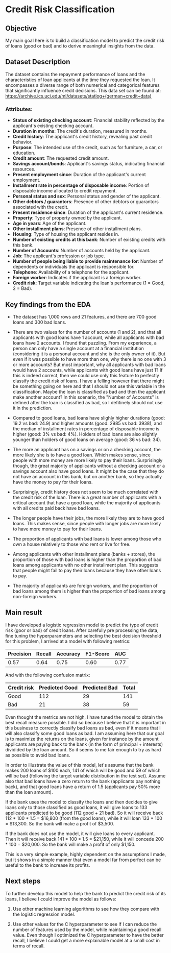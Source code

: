 # Credit Risk Classification

## Objective

My main goal here is to build a classification model to predict the credit risk of loans (good or bad) and to derive meaningful insights from the data. 

## Dataset Description

The dataset contains the repayment performance of loans and the characteristics of loan applicants at the time they requested the loan. It encompasses a diverse range of both numerical and categorical features that significantly influence credit decisions. This data set can be found at: https://archive.ics.uci.edu/ml/datasets/statlog+(german+credit+data)

### Attributes:

- **Status of existing checking account**: Financial stability reflected by the applicant's existing checking account.
- **Duration in months**: The credit's duration, measured in months.
- **Credit history**: The applicant's credit history, revealing past credit behavior.
- **Purpose**: The intended use of the credit, such as for furniture, a car, or education.
- **Credit amount**: The requested credit amount.
- **Savings account/bonds**: Applicant's savings status, indicating financial resources.
- **Present employment since**: Duration of the applicant's current employment.
- **Installment rate in percentage of disposable income**: Portion of disposable income allocated to credit repayment.
- **Personal status and sex**: Personal status and gender of the applicant.
- **Other debtors / guarantors**: Presence of other debtors or guarantors associated with the credit.
- **Present residence since**: Duration of the applicant's current residence.
- **Property**: Type of property owned by the applicant.
- **Age in years**: Age of the applicant.
- **Other installment plans**: Presence of other installment plans.
- **Housing**: Type of housing the applicant resides in.
- **Number of existing credits at this bank**: Number of existing credits with this bank.
- **Number of Accounts**: Number of accounts held by the applicant.
- **Job**: The applicant's profession or job type.
- **Number of people being liable to provide maintenance for**: Number of dependents or individuals the applicant is responsible for.
- **Telephone**: Availability of a telephone for the applicant.
- **Foreign worker**: Indicates if the applicant is a foreign worker.
- **Credit risk**: Target variable indicating the loan's performance (1 = Good, 2 = Bad).

## Key findings from the EDA

- The dataset has 1,000 rows and 21 features, and there are 700 good loans and 300 bad loans. 

- There are two values for the number of accounts (1 and 2), and that all applicants with good loans have 1 account, while all applicants with bad loans have 2 accounts. I found that puzzling. From my experience, a person can only have a single account at a financial institution (considering it is a personal account and she is the only owner of it). But even if it was possible to have more than one, why there is no one with 3 or more accounts? But most important, why all applicants with bad loans would have 2 accounts, while applicants with good loans have just 1? If this is indeed correct, then we could use only this feature to perfectly classify the credit risk of loans. I have a felling however that there might be something going on here and that I should not use this variable in the classification. Maybe the loan is classified as bad and then the applicant make another account? In this scenario, the "Number of Accounts" is defined after the loan is classified as bad, so I defitinely should not use it in the prediction.

- Compared to good loans, bad loans have slighly higher durations (good: 19.2 vs bad: 24.9) and higher amounts (good: 2985 vs bad: 3938), and the median of installment rates in percentage of disposable income is higher (good: 3% vs bad: 4%). Holders of bad loans are also slightly younger than holders of good loans on average (good: 36 vs bad: 34).

- The more an applicant has on a savings or on a checking account, the more likely she is to have a good loan. Which makes sense, since people with more money are more likely to pay their loans. Surprisingly though, the great majority of applicants without a checking account or a savings account also have good loans. It might be the case that they do not have an account in this bank, but on another bank, so they actually have the money to pay for their loans.

- Surprisingly, credit history does not seem to be much correlated with the credit risk of the loan. There is a great number of applicants with a critical account that have a good loan, while the majority of applicants with all credits paid back have bad loans.

- The longer people have their jobs, the more likely they are to have good loans. This makes sense, since people with longer jobs are more likely to have more money to pay for their loans.

- The proportion of applicants with bad loans is lower among those who own a house relatively to those who rent or live for free. 

- Among applicants with other installment plans (banks + stores), the proportion of those with bad loans is higher than the proportion of bad loans among applicants with no other installment plan. This suggests that people might fail to pay their loans because they have other loans to pay.

- The majority of applicants are foreign workers, and the proportion of bad loans among them is higher than the proportion of bad loans among non-foreign workers.

## Main result

I have developed a logistic regression model to predict the type of credit risk (goor or bad) of credit loans. After carefully pre processing the data, fine tuning the hyperparameters and selecting the best decision threshold for this problem, I arrived at a model with following metrics:

| Precision | Recall | Accuracy | F1-Score | AUC |
| --------- | ------ | -------- | -------- | --- |
| 0.57      | 0.64   | 0.75     | 0.60     | 0.77|

And with the following confusion matrix:

| Credit risk | Predicted Good | Predicted Bad | Total |
| ----------- | -------------- | ------------- | ----- |
| Good        | 112            | 29            | 141   |
| Bad         | 21             | 38            | 59    |

Even thought the metrics are not high, I have tuned the model to obtain the best recall measure possible. I did so because I believe that it is important in this business to correctly classify bad loans as bad, even if it means that I will also classify some good loans as bad. I am assuming here that our goal is to maximize the returns on the loans, given for instance by the amount applicants are paying back to the bank (in the form of principal + interests) dividided by the loan amount. So it seems to me fair enough to try as hard as possible to avoid bad loans.

In order to illustrate the value of this model, let's assume that the bank makes 200 loans of $100 each, 141 of which will be good and 59 of which will be bad (following the target variable distribution in the test set). Assume also that bad loans have a zero return to the bank (applicants pay nothing back), and that good loans have a return of 1.5 (applicants pay 50% more than the loan amount). 

If the bank uses the model to classify the loans and then decides to give loans only to those classified as good loans, it will give loans to 133 applicants predicted to be good (112 good + 21 bad). So it will receive back 112 * 100 * 1.5 = $16,800 (from the good loans), while it will loan 133 * 100 = $13,300. So the bank will make a profit of $3,500.

If the bank does not use the model, it will give loans to every applicant. Then it will receive back 141 * 100 * 1.5 = $21,150, while it will concede 200 * 100 = $20,000. So the bank will make a profit of only $1,150.

This is a very simple example, highly dependent on the assumptions I made, but it shows in a simple manner that even a model far from perfect can be useful to the bank to increase its profits. 

## Next steps

To further develop this model to help the bank to predict the credit risk of its loans, I believe I could improve the model as follows:

1. Use other machine learning algorithms to see how they compare with the logistic regression model.

2. Use other values for the C hyperparameter to see if I can reduce the number of features used by the model, while maintaining a good recall value. Even though I optimized the C hyperparameter to have the better recall, I believe I could get a more explainable model at a small cost in terms of recall.

